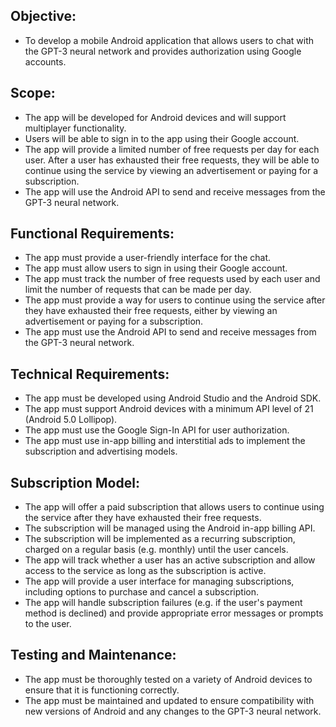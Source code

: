 ## Objective:

- To develop a mobile Android application that allows users to chat with the GPT-3 neural network and provides authorization using Google accounts.

## Scope:

- The app will be developed for Android devices and will support multiplayer functionality.
- Users will be able to sign in to the app using their Google account.
- The app will provide a limited number of free requests per day for each user. After a user has exhausted their free requests, they will be able to continue using the service by viewing an advertisement or paying for a subscription.
- The app will use the Android API to send and receive messages from the GPT-3 neural network.

## Functional Requirements:

- The app must provide a user-friendly interface for the chat.
- The app must allow users to sign in using their Google account.
- The app must track the number of free requests used by each user and limit the number of requests that can be made per day.
- The app must provide a way for users to continue using the service after they have exhausted their free requests, either by viewing an advertisement or paying for a subscription.
- The app must use the Android API to send and receive messages from the GPT-3 neural network.

## Technical Requirements:

- The app must be developed using Android Studio and the Android SDK.
- The app must support Android devices with a minimum API level of 21 (Android 5.0 Lollipop).
- The app must use the Google Sign-In API for user authorization.
- The app must use in-app billing and interstitial ads to implement the subscription and advertising models.

## Subscription Model:

- The app will offer a paid subscription that allows users to continue using the service after they have exhausted their free requests.
- The subscription will be managed using the Android in-app billing API.
- The subscription will be implemented as a recurring subscription, charged on a regular basis (e.g. monthly) until the user cancels.
- The app will track whether a user has an active subscription and allow access to the service as long as the subscription is active.
- The app will provide a user interface for managing subscriptions, including options to purchase and cancel a subscription.
- The app will handle subscription failures (e.g. if the user's payment method is declined) and provide appropriate error messages or prompts to the user.

## Testing and Maintenance:

- The app must be thoroughly tested on a variety of Android devices to ensure that it is functioning correctly.
- The app must be maintained and updated to ensure compatibility with new versions of Android and any changes to the GPT-3 neural network.
